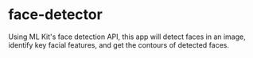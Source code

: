 # face-detector
Using ML Kit's face detection API, this app will detect faces in an image, identify key facial features, and get the contours of detected faces. 
